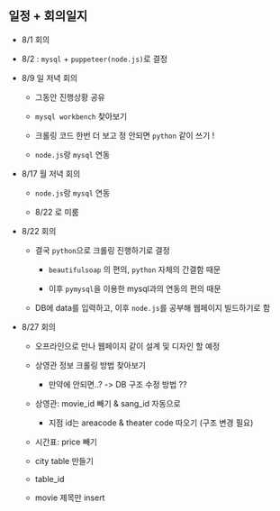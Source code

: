 

## 일정 + 회의일지

  - 8/1 회의
  - 8/2 : `mysql` + `puppeteer(node.js)`로 결정

  - 8/9 일 저녁 회의

    - 그동안 진행상황 공유

    - `mysql workbench` 찾아보기

    - 크롤링 코드 한번 더 보고 정 안되면 `python` 같이 쓰기 !

    - `node.js`랑 `mysql` 연동


  - 8/17 월 저녁 회의

    - `node.js`랑 `mysql` 연동

    - 8/22 로 미룸

  - 8/22 회의

    - 결국 `python`으로 크롤링 진행하기로 결정

      - `beautifulsoap` 의 편의, `python` 자체의 간결함 때문

      - 이후 `pymysql`을 이용한 mysql과의 연동의 편의 때문

    - DB에 data를 입력하고, 이후 `node.js`를 공부해 웹페이지 빌드하기로 함

  - 8/27 회의

    - 오프라인으로 만나 웹페이지 같이 설계 및 디자인 할 예정

    - 상영관 정보 크롤링 방법 찾아보기

        - 만약에 안되면..? -> DB 구조 수정 방법 ??

    - 상영관:  movie_id 빼기 & sang_id 자동으로

        - 지점 id는 areacode & theater code 따오기 (구조 변경 필요)

    - 시간표: price 빼기

    - city table 만들기

    - table_id

    - movie 제목만 insert 
